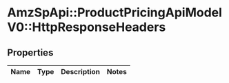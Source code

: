# AmzSpApi::ProductPricingApiModelV0::HttpResponseHeaders

## Properties
Name | Type | Description | Notes
------------ | ------------- | ------------- | -------------

